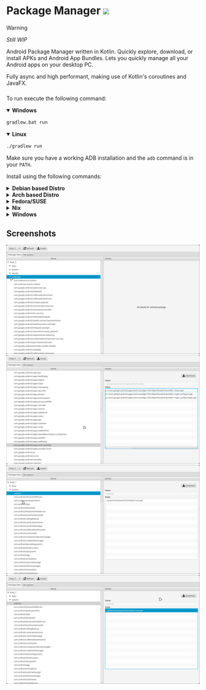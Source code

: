 # Package Manager ![](https://github.com/nimueller/packagemanager/actions/workflows/gradle.yml/badge.svg)

> [!WARNING]  
> *Still WIP*

Android Package Manager written in Kotlin. Quickly explore, download, or install APKs and Android App Bundles. Lets you quickly manage all your Android apps on your desktop PC.

Fully async and high performant, making use of Kotlin's coroutines and JavaFX.

###
To run execute the following command:
<details open>
  <summary><b>Windows</b></summary>

  ```sh
  gradlew.bat run
  ```
</details>

<details open>
  <summary><b>Linux</b></summary>

  ```sh
  ./gradlew run
  ```
</details>

Make sure you have a working ADB installation and the `adb` command is in your `PATH`.

Install using the following commands:
<details>
  <summary><b>Debian based Distro</b></summary>
  
  ```sh
  sudo apt-get install android-tools-adb 
  ```
</details>
<details>
  <summary><b>Arch based Distro</b></summary>
  
  ```sh
  sudo pacman -S android-tools
  ```
</details>
<details>
  <summary><b>Fedora/SUSE</b></summary>
  
  ```sh
  sudo dnf install android-tools
  ```
</details>
<details>
  <summary><b>Nix</b></summary>
  
  ```sh
  nix-env -i android-tools
  ```
</details>
<details>
  <summary><b>Windows</b></summary>
  
  ```sh
  winget install AndroidSDK.AndroidCommandLineTools
  ```
</details>


## Screenshots
![](resources/2024-06-23-173818_hyprshot.png)
![](resources/2024-06-23-173727_hyprshot.png)
![](resources/2024-06-23-173850_hyprshot.png)
![](resources/2024-06-23-174449_hyprshot.png)
